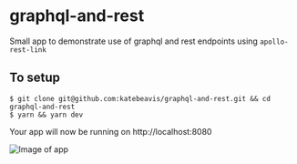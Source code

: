# graphql-and-rest

Small app to demonstrate use of graphql and rest endpoints using `apollo-rest-link`

## To setup

```
$ git clone git@github.com:katebeavis/graphql-and-rest.git && cd graphql-and-rest
$ yarn && yarn dev
```

Your app will now be running on http://localhost:8080

![Image of app](https://github.com/katebeavis/graphql-and-rest/app_image.png)
